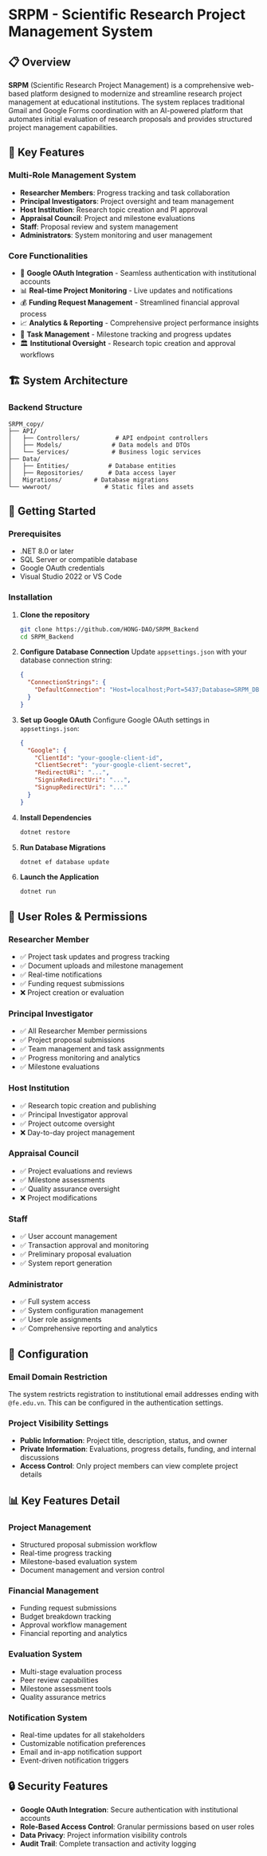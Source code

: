 # SRPM - Scientific Research Project Management System

## 📋 Overview

**SRPM** (Scientific Research Project Management) is a comprehensive web-based platform designed to modernize and streamline research project management at educational institutions. The system replaces traditional Gmail and Google Forms coordination with an AI-powered platform that automates initial evaluation of research proposals and provides structured project management capabilities.

## 🎯 Key Features

### Multi-Role Management System
- **Researcher Members**: Progress tracking and task collaboration
- **Principal Investigators**: Project oversight and team management
- **Host Institution**: Research topic creation and PI approval
- **Appraisal Council**: Project and milestone evaluations
- **Staff**: Proposal review and system management
- **Administrators**: System monitoring and user management

### Core Functionalities
- 🔐 **Google OAuth Integration** - Seamless authentication with institutional accounts
- 📊 **Real-time Project Monitoring** - Live updates and notifications
- 💰 **Funding Request Management** - Streamlined financial approval process
- 📈 **Analytics & Reporting** - Comprehensive project performance insights
- 🔄 **Task Management** - Milestone tracking and progress updates
- 🏛️ **Institutional Oversight** - Research topic creation and approval workflows

## 🏗️ System Architecture

### Backend Structure
```
SRPM_copy/
├── API/
│   ├── Controllers/          # API endpoint controllers
│   ├── Models/              # Data models and DTOs
│   └── Services/            # Business logic services
├── Data/
│   ├── Entities/           # Database entities
│   ├── Repositories/       # Data access layer
│   Migrations/         # Database migrations
└── wwwroot/               # Static files and assets
```

## 🚀 Getting Started

### Prerequisites
- .NET 8.0 or later
- SQL Server or compatible database
- Google OAuth credentials
- Visual Studio 2022 or VS Code

### Installation

1. **Clone the repository**
   ```bash
   git clone https://github.com/HONG-DAO/SRPM_Backend
   cd SRPM_Backend
   ```

2. **Configure Database Connection**
   Update `appsettings.json` with your database connection string:
   ```json
   {
     "ConnectionStrings": {
       "DefaultConnection": "Host=localhost;Port=5437;Database=SRPM_DB; Username=SRPM; Password=password;"
     }
   }
   ```

3. **Set up Google OAuth**
   Configure Google OAuth settings in `appsettings.json`:
   ```json
   {
     "Google": {
       "ClientId": "your-google-client-id",
       "ClientSecret": "your-google-client-secret",
       "RedirectURi": "...",
       "SigninRedirectUri": "...",
       "SignupRedirectUri": "..."
     }
   }
   ```

4. **Install Dependencies**
   ```bash
   dotnet restore
   ```

5. **Run Database Migrations**
   ```bash
   dotnet ef database update
   ```

6. **Launch the Application**
   ```bash
   dotnet run
   ```

## 👥 User Roles & Permissions

### Researcher Member
- ✅ Project task updates and progress tracking
- ✅ Document uploads and milestone management
- ✅ Real-time notifications
- ✅ Funding request submissions
- ❌ Project creation or evaluation

### Principal Investigator
- ✅ All Researcher Member permissions
- ✅ Project proposal submissions
- ✅ Team management and task assignments
- ✅ Progress monitoring and analytics
- ✅ Milestone evaluations

### Host Institution
- ✅ Research topic creation and publishing
- ✅ Principal Investigator approval
- ✅ Project outcome oversight
- ❌ Day-to-day project management

### Appraisal Council
- ✅ Project evaluations and reviews
- ✅ Milestone assessments
- ✅ Quality assurance oversight
- ❌ Project modifications

### Staff
- ✅ User account management
- ✅ Transaction approval and monitoring
- ✅ Preliminary proposal evaluation
- ✅ System report generation

### Administrator
- ✅ Full system access
- ✅ System configuration management
- ✅ User role assignments
- ✅ Comprehensive reporting and analytics

## 🔧 Configuration

### Email Domain Restriction
The system restricts registration to institutional email addresses ending with `@fe.edu.vn`. This can be configured in the authentication settings.

### Project Visibility Settings
- **Public Information**: Project title, description, status, and owner
- **Private Information**: Evaluations, progress details, funding, and internal discussions
- **Access Control**: Only project members can view complete project details

## 📊 Key Features Detail

### Project Management
- Structured proposal submission workflow
- Real-time progress tracking
- Milestone-based evaluation system
- Document management and version control

### Financial Management
- Funding request submissions
- Budget breakdown tracking
- Approval workflow management
- Financial reporting and analytics

### Evaluation System
- Multi-stage evaluation process
- Peer review capabilities
- Milestone assessment tools
- Quality assurance metrics

### Notification System
- Real-time updates for all stakeholders
- Customizable notification preferences
- Email and in-app notification support
- Event-driven notification triggers

## 🔒 Security Features

- **Google OAuth Integration**: Secure authentication with institutional accounts
- **Role-Based Access Control**: Granular permissions based on user roles
- **Data Privacy**: Project information visibility controls
- **Audit Trail**: Complete transaction and activity logging

